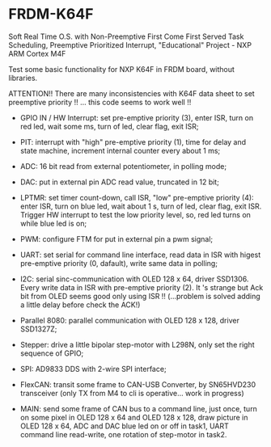 # FRDM-K64F
Soft Real Time O.S. with Non-Preemptive First Come First Served Task Scheduling, Preemptive Prioritized Interrupt, "Educational" Project - NXP ARM Cortex M4F

Test some basic functionality for NXP K64F in FRDM board, without libraries.

ATTENTION!! There are many inconsistencies with K64F data sheet to set preemptive priority !! ... this code seems to work well !!

- GPIO IN / HW Interrupt: set pre-emptive priority (3), enter ISR, turn on red led, wait some ms, turn of led, clear flag,  exit ISR;

- PIT: interrupt with "high" pre-emptive priority (1), time for delay and state machine, increment internal counter every about 1 ms; 

- ADC: 16 bit read from external potentiometer, in polling mode;

- DAC: put in external pin ADC read value, truncated in 12 bit;

- LPTMR: set timer count-down, call ISR, "low" pre-emptive priority (4): enter ISR, turn on blue led, wait about 1 s, turn of led, clear                flag, exit ISR. Trigger HW interrupt to test the low priority level, so, red led turns on while blue led is on; 

- PWM: configure FTM for put in external pin a pwm signal;

- UART: set serial for command line interface, read data in ISR with higest pre-emptive priority (0, dafault), write same data in polling;

- I2C: serial sinc-communication with OLED 128 x 64, driver SSD1306. Every write data in ISR with pre-emptive priority (2). It 's strange      but Ack bit from OLED seems good only using ISR !! (...problem is solved adding a little delay before check the ACK!) 

- Parallel 8080: parallel communication with OLED 128 x 128, driver SSD1327Z;

- Stepper: drive a little bipolar step-motor with L298N, only set the right sequence of GPIO;

- SPI: AD9833 DDS with 2-wire SPI interface;

- FlexCAN: transit some frame to CAN-USB Converter, by SN65HVD230 transceiver (only TX from M4 to cli is operative... work in progress)

- MAIN: send some frame of CAN bus to a command line, just once, turn on some pixel in OLED 128 x 64 and OLED 128 x 128, draw picture in OLED 128 x 64, ADC and DAC blue led on or off in task1, UART command line read-write, one rotation of step-motor in task2.
  


